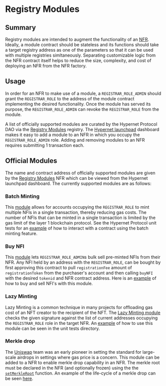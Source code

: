 # Registry Modules

## Summary 

Registry modules are intended to augment the functionality of an [NFR](/packages/contracts/contracts/identity/README.md#summary). Ideally, 
a module contract should be stateless and its functions should take a target registry address as one of the parameters so that it can 
be used with multiple registries simltaneously. Separating customizable logic from the NFR contract itself helps to reduce 
the size, complexity, and cost of deploying an NFR from the NFR factory. 

## Usage

In order for an NFR to make use of a module, a `REGISTRAR_ROLE_ADMIN` should grant the `REGISTRAR_ROLE` to the address 
of the module contract implementing the desired functionality. Once the module has served its purpose, the 
`REGISTRAR_ROLE_ADMIN` can revoke the `REGISTRAR_ROLE` from the module. 

A list of officially supported modules are curated by the Hypernet Protocol DAO via the 
[Registry Modules](/packages/contracts/contracts/identity/README.md#registry-modules) registry. The 
[Hypernet launchpad](https://rinkeby.launchpad.hypernet.foundation/registries) dashboard makes it easy to add a module to an NFR in which 
you occupy the `REGISTRAR_ROLE_ADMIN` role. Adding and removing modules to an NFR requires submitting 1 transaction each. 

## Official Modules

The name and contract address of officially supported modules are given by the 
[Registry Modules](https://rinkeby.launchpad.hypernet.foundation/registries/Registry%20Modules/entries) NFR which can be viewed from the 
Hypernet launchpad dashboard. The currently supported modules are as follows:

### Batch Minting

This [module](/packages/contracts/contracts/modules/BatchModule.sol) allows for accounts occupying the `REGISTRAR_ROLE` to mint multiple 
NFIs in a single transaction, thereby reducing gas costs. The number of NFIs that can be minted in a single transaction is limited by the 
gas limit of the layer 1 blockchain protocol. See the Hypernet Protocol unit tests for an 
[example](/packages/contracts/test/upgradeable-registry-enumerable-test.js#L438) of how to interact with a contract using the batch minting 
feature. 

### Buy NFI

This [module](/packages/contracts/contracts/modules/BuyModule.sol) lets `REGISTRAR_ROLE_ADMIN`s bulk sell pre-minted NFIs from their NFR. 
Any NFI held by an address with the `REGISTRAR_ROLE`, can be bought by first approving this contract to pull `registrationFee` amount of 
`registrationToken` from the purchaser's account and then calling `buyNFI` with the desired `tokenid` and NFR contract address. Here is an
[example](/packages/contracts/test/upgradeable-registry-enumerable-test.js#L493) of how to buy and sell NFI's with this module. 

### Lazy Minting

Lazy Minting is a common technique in many projects for offloading gas cost of an NFT creator to the recipient of the NFT. The 
[Lazy Minting module](/packages/contracts/contracts/modules/LazyMintModule.sol) checks the given signature against the list of current addresses
occupying the `REGISTRAR_ROLE` role in the target NFR. An [example](/packages/contracts/test/upgradeable-registry-enumerable-test.js#L565) of how 
to use this module can be seen in the unit tests directory. 

### Merkle drop

The [Uniswap](https://github.com/Uniswap/merkle-distributor) team was an early pioneer in setting the standard for large-scale airdrops in settings 
where gas price is a concern. This module can be added to a NFR to enable merkle drop capability in an NFR. The merkle root must be declared in the NFR 
(and optionally frozen) using the the [`setMerkleRoot`](/packages/contracts/contracts/identity/NonFungibleRegistryEnumerableUpgradeable.sol#L175) function. 
An example of the life-cycle of a merkle drop can be seen [here](/packages/contracts/test/upgradeable-registry-enumerable-test.js#L665). 